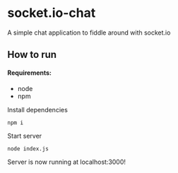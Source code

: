 # socket.io-chat
A simple chat application to fiddle around with socket.io

## How to run
#### Requirements:
- node
- npm

Install dependencies
```
npm i
```

Start server
```
node index.js
```
Server is now running at localhost:3000!